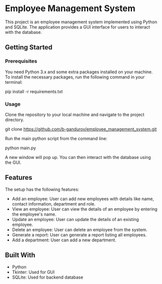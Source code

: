 # Employee Management System

This project is an employee management system implemented using Python and SQLite. The application provides a GUI interface for users to interact with the database.

## Getting Started

### Prerequisites

You need Python 3.x and some extra packages installed on your machine. To install the necessary packages, run the following command in your terminal:

pip install -r requirements.txt

### Usage

Clone the repository to your local machine and navigate to the project directory.

git clone https://github.com/b-gandurov/employee_management_system.git

Run the main python script from the command line:

python main.py

A new window will pop up. You can then interact with the database using the GUI.

## Features

The setup has the following features:

- Add an employee: User can add new employees with details like name, contact information, department and role.
- View an employee: User can view the details of an employee by entering the employee's name.
- Update an employee: User can update the details of an existing employee.
- Delete an employee: User can delete an employee from the system.
- Generate a report: User can generate a report listing all employees.
- Add a department: User can add a new department.

## Built With

- Python
- Tkinter: Used for GUI
- SQLite: Used for backend database

